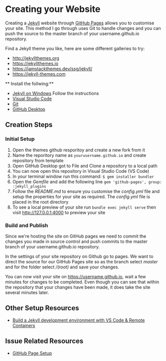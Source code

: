 # Creating your Website
Creating a [Jekyll](https://jekyllrb.com) website through [GitHub  Pages](https://docs.github.com/en/pages/setting-up-a-github-pages-site-with-jekyll/creating-a-github-pages-site-with-jekyll) allows you to customise your site. This method I go through uses Git to handle changes and you can push the source to the master branch of your username.github.io repository.

Find a Jekyll theme you like, here are some different galleries to try:
- http://jekyllthemes.org
- https://jekyllthemes.io
- https://jamstackthemes.dev/ssg/jekyll/
- https://jekyll-themes.com

** Install the follwing:**
- [Jekyll on Windows](https://jekyllrb.com/docs/installation/windows/) Follow the instructions 
- [Visual Studio Code](https://code.visualstudio.com/download)
- [Git](https://git-scm.com/downloads)
- [GitHub Desktop](https://desktop.github.com)

## Creation Steps

### Initial Setup
1. Open the themes github resporitoy and create a new fork from it
2. Name the reporitory name as  `yourusername.github.io` and create repository from template
3. Open GitHub Desktop got to File and Clone a repository to a local path
4. You can now open this repository in Visual Studio Code (VS Code)
5. In your terminal window run this command: `$ gem installer bundler` 
6. Open the _Gemfile_ and add the following line `gem 'github-pages', group: :jekyll_plugins`
8. Follow the _README.md_ to ensure you customise the _config.yml_ file and setup the properties for your site as required. The _config.yml_ file is placed in the root directory
9. To see a local preview of your site run `bundle exec jekyll serve` then visit http://127.0.0.1:4000 to preview your site

### Build and Publish
Since we're hosting the site on GitHub pages we need to commit the changes you made in source control and push commits to the master branch of your username.github.io repository.

In the settings of your site repository on Github go to pages. We want to direct the source for our GitHub Pages site so as the branch select _master_ and for the folder select _/(root)_ and save your changes.

You can now visit your site on https://username.github.io, wait a few minutes for changes to be completed. Even though you can see that within the repository that your changes have been made, it does take the site several minutes later.

## Other Setup Resources
- [Build a Jekyll development environment with VS Code & Remote Containers](https://powers-hell.com/2021/07/25/build-a-jekyll-development-environment-with-vs-code-remote-containers/)

## Issue Related Resources 
- [GitHub Page Setup](https://docs.github.com/en/pages/setting-up-a-github-pages-site-with-jekyll#installing-jekyll)
 

 

 

 

 

 
